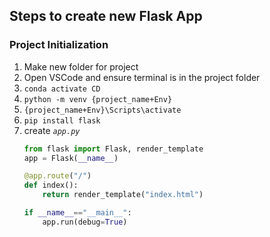 ## Steps to create new Flask App

### Project Initialization

1. Make new folder for project
2. Open VSCode and ensure terminal is in the project folder
3. `conda activate CD`
4. `python -m venv {project_name+Env}`
5. `{project_name+Env}\Scripts\activate`
6. `pip install flask`
7. create _`app.py`_
	```python
	from flask import Flask, render_template
	app = Flask(__name__)
	
	@app.route("/")
	def index():
		return render_template("index.html")

	if __name__=="__main__":
		app.run(debug=True)
<!--stackedit_data:
eyJoaXN0b3J5IjpbNTQ4NDYwMTk2LDI0MjI4MzYyNF19
-->